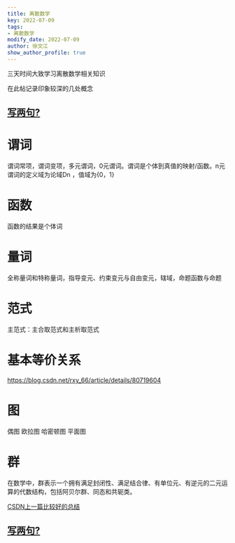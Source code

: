 ```yaml
---
title: 离散数学
key: 2022-07-09
tags: 
- 离散数学
modify_date: 2022-07-09
author: 徐文江
show_author_profile: true
---
```



三天时间大致学习离散数学相关知识       
<!--more-->    
在此帖记录印象较深的几处概念         
## [写两句?](https://github.com/HEA1OR/HEA1OR.github.io/tree/master/_posts)     
# 谓词        
谓词常项，谓词变项，多元谓词，0元谓词。谓词是个体到真值的映射/函数。n元谓词的定义域为论域Dn ，值域为{0，1}        

# 函数     
函数的结果是个体词    

# 量词     
全称量词和特称量词，指导变元、约束变元与自由变元，辖域，命题函数与命题       

# 范式     
主范式：主合取范式和主析取范式               

# 基本等价关系   
https://blog.csdn.net/rxy_66/article/details/80719604        

# 图      
偶图 欧拉图 哈密顿图 平面图     

# 群      
在数学中，群表示一个拥有满足封闭性、满足结合律、有单位元、有逆元的二元运算的代数结构，包括阿贝尔群、同态和共轭类。      

[CSDN上一篇比较好的总结](https://blog.csdn.net/weixin_30386713/article/details/96146546?spm=1001.2101.3001.6650.9&utm_medium=distribute.pc_relevant.none-task-blog-2%7Edefault%7EBlogCommendFromBaidu%7Edefault-9-96146546-blog-118446535.pc_relevant_multi_platform_whitelistv1&depth_1-utm_source=distribute.pc_relevant.none-task-blog-2%7Edefault%7EBlogCommendFromBaidu%7Edefault-9-96146546-blog-118446535.pc_relevant_multi_platform_whitelistv1&utm_relevant_index=14)       

## [写两句?](https://github.com/HEA1OR/HEA1OR.github.io/tree/master/_posts)         
